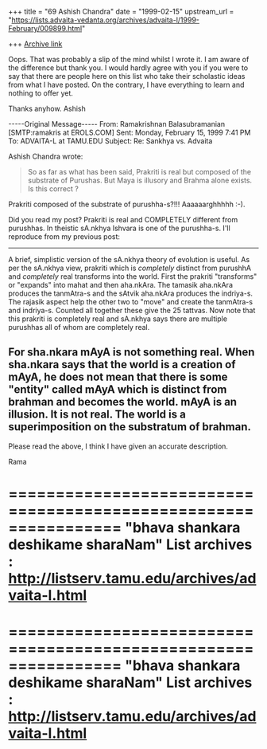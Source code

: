+++
title = "69 Ashish Chandra"
date = "1999-02-15"
upstream_url = "https://lists.advaita-vedanta.org/archives/advaita-l/1999-February/009899.html"

+++
[Archive link](https://lists.advaita-vedanta.org/archives/advaita-l/1999-February/009899.html)

Oops. That was probably a slip of the mind whilst I wrote it. I am aware of
the difference but thank you. I would hardly agree with you if you were to
say that there are people here on this list who take their scholastic ideas
from what I have posted. On the contrary, I have everything to learn and
nothing to offer yet.

Thanks anyhow.
Ashish


-----Original Message-----
From:   Ramakrishnan Balasubramanian [SMTP:ramakris at EROLS.COM]
Sent:   Monday, February 15, 1999 7:41 PM
To:     ADVAITA-L at TAMU.EDU
Subject:        Re: Sankhya vs. Advaita

Ashish Chandra <achandra at WNMAIL.WNDEV.ATT.COM> wrote:


>So as far as what has been said, Prakriti is real but composed of the
>substrate of Purushas. But Maya is illusory and Brahma alone exists.
Is
>this correct ?


Prakriti composed of the substrate of purushha-s?!!! Aaaaaarghhhhh
:-).

Did you read my post? Prakriti is real and COMPLETELY different from
purushhas. In theistic sA.nkhya Ishvara is one of the purushha-s. I'll
reproduce from my previous post:

------
A brief, simplistic version of the sA.nkhya theory of evolution is
useful. As per the sA.nkhya view, prakriti which is _completely_
distinct from purushhA and _completely_ real transforms into the
world. First the prakriti "transforms" or "expands" into mahat and
then aha.nkAra. The tamasik aha.nkAra produces the tanmAtra-s and the
sAtvik aha.nkAra produces the indriya-s. The rajasik aspect help the
other two to "move" and create the tanmAtra-s and indriya-s. Counted
all together these give the 25 tattvas. Now note that this prakriti is
completely real and sA.nkhya says there are multiple purushhas all of
whom are completely real.

For sha.nkara mAyA is not something real. When sha.nkara says that the
world is a creation of mAyA, he does not mean that there is some
"entity" called mAyA which is distinct from brahman and becomes the
world. mAyA is an illusion. It is not real. The world is a
superimposition on the substratum of brahman.
---

Please read the above, I think I have given an accurate description.

Rama

================================================================
"bhava shankara deshikame sharaNam"
List archives : http://listserv.tamu.edu/archives/advaita-l.html
================================================================

================================================================
"bhava shankara deshikame sharaNam"
List archives : http://listserv.tamu.edu/archives/advaita-l.html
================================================================

